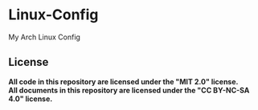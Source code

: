 # Linux-Config

My Arch Linux Config

## License

**All code in this repository are licensed under the "MIT 2.0" license.  
All documents in this repository are licensed under the "CC BY-NC-SA 4.0" license.**
